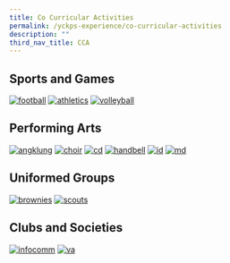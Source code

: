 ```yaml
---
title: Co Curricular Activities
permalink: /yckps-experience/co-curricular-activities
description: ""
third_nav_title: CCA
---
```


Sports and Games
----------------

[![football](/images/football.png)](https://yiochukangpri.moe.edu.sg/yckps-experience/co-curricular-activities/sports-and-games/football-boys-and-girls)
[![athletics](/images/athletics.png)](https://yiochukangpri.moe.edu.sg/yckps-experience/co-curricular-activities/sports-and-games/athletics)
[![volleyball](/images/volleyball.png)](https://yiochukangpri.moe.edu.sg/yckps-experience/co-curricular-activities/sports-and-games/volleyball)

Performing Arts
---------------

[![angklung](/images/angklung.png)](https://yiochukangpri.moe.edu.sg/yckps-experience/co-curricular-activities/performing-arts/angklung)
[![choir](/images/choir.png)](https://yiochukangpri.moe.edu.sg/yckps-experience/co-curricular-activities/performing-arts/choir)
[![cd](/images/chinese%20dance.png)](https://yiochukangpri.moe.edu.sg/yckps-experience/co-curricular-activities/performing-arts/chinese-dance)
[![handbell](/images/handbells.png)](https://yiochukangpri.moe.edu.sg/yckps-experience/co-curricular-activities/performing-arts/handbells)
[![id](/images/indian%20dance.png)](https://yiochukangpri.moe.edu.sg/yckps-experience/co-curricular-activities/performing-arts/indian-dance)
[![md](/images/malay%20dance.png)](https://yiochukangpri.moe.edu.sg/yckps-experience/co-curricular-activities/performing-arts/malay-dance)

Uniformed Groups
----------------

[![brownies](/images/brownies.png)](https://yiochukangpri.moe.edu.sg/yckps-experience/co-curricular-activities/uniformed-groups/brownies)
[![scouts](/images/scouts.png)](https://yiochukangpri.moe.edu.sg/yckps-experience/co-curricular-activities/uniformed-groups/scouts)

Clubs and Societies
-------------------

[![infocomm](/images/infocomm.png)](https://yiochukangpri.moe.edu.sg/yckps-experience/co-curricular-activities/clubs-and-societies/infocomm-club)
[![va](/images/visual%20arts.png)](https://yiochukangpri.moe.edu.sg/yckps-experience/co-curricular-activities/clubs-and-societies/visual-arts)
